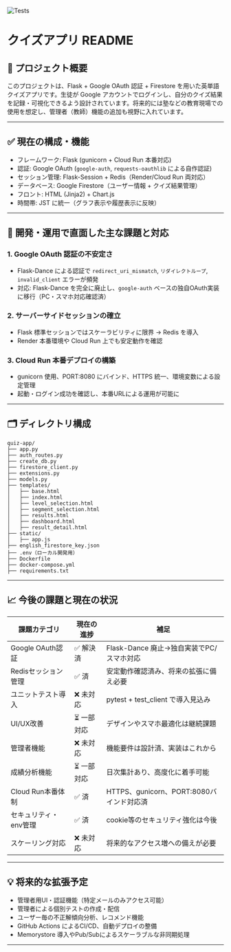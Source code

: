 ![Tests](https://github.com/Fken19/quiz-app/actions/workflows/test.yml/badge.svg)

# クイズアプリ README

## 📌 プロジェクト概要
このプロジェクトは、Flask + Google OAuth 認証 + Firestore を用いた英単語クイズアプリです。生徒が Google アカウントでログインし、自分のクイズ結果を記録・可視化できるよう設計されています。将来的には塾などの教育現場での使用を想定し、管理者（教師）機能の追加も視野に入れています。

---

## ✅ 現在の構成・機能
- フレームワーク: Flask (gunicorn + Cloud Run 本番対応)
- 認証: Google OAuth (`google-auth`, `requests-oauthlib` による自作認証)
- セッション管理: Flask-Session + Redis（Render/Cloud Run 両対応）
- データベース: Google Firestore（ユーザー情報 + クイズ結果管理）
- フロント: HTML (Jinja2) + Chart.js
- 時間帯: JST に統一（グラフ表示や履歴表示に反映）

---

## 🔧 開発・運用で直面した主な課題と対応

### 1. Google OAuth 認証の不安定さ
- Flask-Dance による認証で `redirect_uri_mismatch`, `リダイレクトループ`, `invalid_client` エラーが頻発
- 対応: Flask-Dance を完全に廃止し、`google-auth` ベースの独自OAuth実装に移行（PC・スマホ対応確認済）

### 2. サーバーサイドセッションの確立
- Flask 標準セッションではスケーラビリティに限界 → Redis を導入
- Render 本番環境や Cloud Run 上でも安定動作を確認

### 3. Cloud Run 本番デプロイの構築
- gunicorn 使用、PORT:8080 にバインド、HTTPS 統一、環境変数による設定管理
- 起動・ログイン成功を確認し、本番URLによる運用が可能に

---

## 🗂️ ディレクトリ構成
```
quiz-app/
├── app.py
├── auth_routes.py
├── create_db.py
├── firestore_client.py
├── extensions.py
├── models.py
├── templates/
│   ├── base.html
│   ├── index.html
│   ├── level_selection.html
│   ├── segment_selection.html
│   ├── results.html
│   ├── dashboard.html
│   ├── result_detail.html
├── static/
│   ├── app.js
├── english_firestore_key.json
├── .env（ローカル開発用）
├── Dockerfile
├── docker-compose.yml
├── requirements.txt
```

---

## 📈 今後の課題と現在の状況

| 課題カテゴリ           | 現在の進捗 | 補足                                         |
|------------------------|------------|----------------------------------------------|
| Google OAuth認証       | ✅ 解決済   | Flask-Dance 廃止→独自実装でPC/スマホ対応   |
| Redisセッション管理    | ✅ 済       | 安定動作確認済み、将来の拡張に備え必要     |
| ユニットテスト導入     | ❌ 未対応   | pytest + test_client で導入見込み           |
| UI/UX改善              | ⏳ 一部対応 | デザインやスマホ最適化は継続課題           |
| 管理者機能             | ❌ 未対応   | 機能要件は設計済、実装はこれから           |
| 成績分析機能           | ⏳ 一部対応 | 日次集計あり、高度化に着手可能             |
| Cloud Run本番体制      | ✅ 済       | HTTPS、gunicorn、PORT:8080バインド対応済   |
| セキュリティ・env管理  | ✅ 済       | cookie等のセキュリティ強化は今後           |
| スケーリング対応       | ❌ 未対応   | 将来的なアクセス増への備えが必要           |

---

## 💡 将来的な拡張予定
- 管理者用UI・認証機能（特定メールのみアクセス可能）
- 管理者による個別テストの作成・配信
- ユーザー毎の不正解傾向分析、レコメンド機能
- GitHub Actions によるCI/CD、自動デプロイの整備
- Memorystore 導入やPub/Subによるスケーラブルな非同期処理

---
